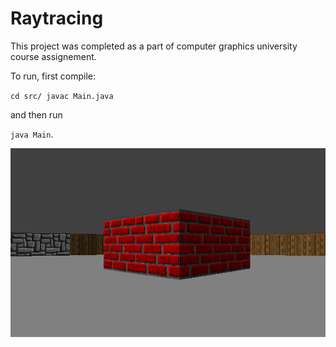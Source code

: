 # Raytracing

This project was completed as a part of computer graphics university course assignement.

To run, first compile:

``
cd src/
javac Main.java
``

and then run

``
java Main
``.

![](./res/screenshot.png)
